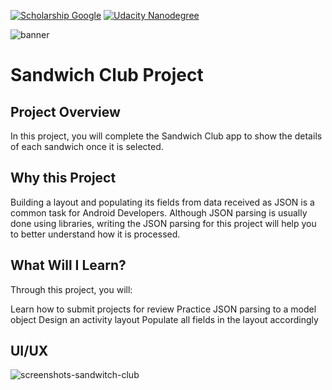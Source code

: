 [![Scholarship Google](https://img.shields.io/badge/scholarship-Google-brightgreen.svg)](https://in.udacity.com/google-india-scholarships)
[![Udacity Nanodegree](https://img.shields.io/badge/Udacity-Nanodegree-blue.svg)](https://in.udacity.com/course/android-developer-nanodegree-by-google--nd801)

![banner](https://user-images.githubusercontent.com/20029287/46324719-881b4680-c612-11e8-92b6-5bb5882b2abd.jpg)

# Sandwich Club Project

## Project Overview
In this project, you will complete the Sandwich Club app to show the details of each sandwich once it is selected.

## Why this Project
Building a layout and populating its fields from data received as JSON is a common task for Android Developers. Although JSON parsing is usually done using libraries, writing the JSON parsing for this project will help you to better understand how it is processed.

## What Will I Learn?
Through this project, you will:

Learn how to submit projects for review
Practice JSON parsing to a model object
Design an activity layout
Populate all fields in the layout accordingly

## UI/UX
![screenshots-sandwitch-club](https://user-images.githubusercontent.com/20029287/46324804-f95af980-c612-11e8-8381-1e8109c121fd.jpg)
